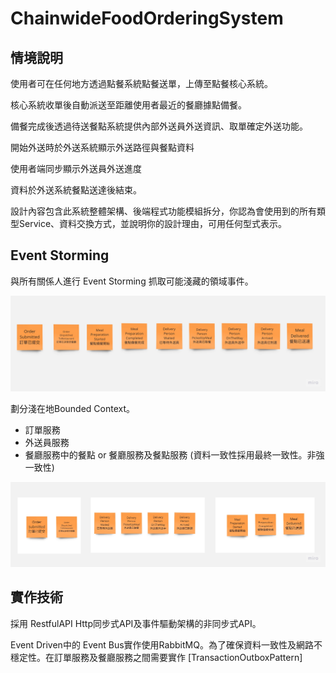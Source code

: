 ﻿# ChainwideFoodOrderingSystem



## 情境說明

使用者可在任何地方透過點餐系統點餐送單，上傳至點餐核心系統。

核心系統收單後自動派送至距離使用者最近的餐廳據點備餐。

備餐完成後透過待送餐點系統提供內部外送員外送資訊、取單確定外送功能。

開始外送時於外送系統顯示外送路徑與餐點資料

使用者端同步顯示外送員外送進度

資料於外送系統餐點送達後結束。

設計內容包含此系統整體架構、後端程式功能模組拆分，你認為會使用到的所有類型Service、資料交換方式，並說明你的設計理由，可用任何型式表示。


## Event Storming 

與所有關係人進行 Event Storming 抓取可能淺藏的領域事件。

![Event Storming Domain Event](Images/EventStorming_DomainEvents.jpg)


劃分淺在地Bounded Context。

- 訂單服務
- 外送員服務
- 餐廳服務中的餐點 or 餐廳服務及餐點服務 (資料一致性採用最終一致性。非強一致性)

![劃分不同的Bounded Context](Images/EventStorming_BounedContext.jpg)


## 實作技術


採用 RestfulAPI Http同步式API及事件驅動架構的非同步式API。


Event Driven中的 Event Bus實作使用RabbitMQ。為了確保資料一致性及網路不穩定性。在訂單服務及餐廳服務之間需要實作 
[TransactionOutboxPattern]
























